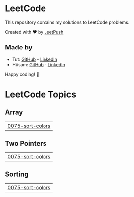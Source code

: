 # LeetCode

This repository contains my solutions to LeetCode problems.

Created with :heart: by [LeetPush](https://github.com/husamahmud/LeetPush)

 ## Made by 
 - Tut: [GitHub](https://github.com/TutTrue) - [LinkedIn](https://www.linkedin.com/in/mahmoud-hamdy-8b6825245/)
 - Hüsam: [GitHub](https://github.com/husamahmud) - [LinkedIn](https://www.linkedin.com/in/husamahmud/)

 Happy coding! 🚀
<!---LeetCode Topics Start-->
# LeetCode Topics
## Array
|  |
| ------- |
| [0075-sort-colors](https://github.com/Sumit18-coder/Crack-Your-Placement/tree/master/0075-sort-colors) |
## Two Pointers
|  |
| ------- |
| [0075-sort-colors](https://github.com/Sumit18-coder/Crack-Your-Placement/tree/master/0075-sort-colors) |
## Sorting
|  |
| ------- |
| [0075-sort-colors](https://github.com/Sumit18-coder/Crack-Your-Placement/tree/master/0075-sort-colors) |
<!---LeetCode Topics End-->
